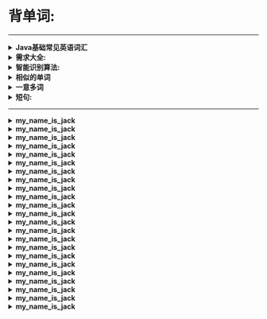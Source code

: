 # 背单词:
---






<details>
<summary><b> Java基础常见英语词汇 </b></summary>

```  

https://cloud.tencent.com/developer/article/1041363


```
</details>





















<details>
<summary><b>需求大全:</b></summary>

```  

记短句，比长句有效率

英语笑话:
How do you keep your violin from getting stolen? 
（怎么防止你的小提琴被偷窃？）

写一个程序，不停的在屋子里循环播放英语单词和翻译
（或者英语短句和翻译），起到洗脑的效果

Erotic novel

可以选择单词的长度【3个字母的单词】

English article 「每句话占用一行 配有每句话的翻译，每个单词的翻译」 

可以自定义的增加/修改/删除短句

Web需求：打字时候，自动提示补全

查出单词的使用频率，减少记忆成本（谷歌翻译有词频）

支持搜索功能（英文单词和中文意思智能搜索）

编程语言【Java，Python，C，php】中的英文关键字

扇贝单词里面的网友笔记，
很值得借鉴，
因为有很多的巧记方法，

有些单词的中文意思，使用频率非常低，
几乎不用，所以就没必要记了，
减少记忆负担（Google翻译词频）

今日单词【固定的一些单词，一天内不会变，每天不一样】
【可以自定义每天要记的单词的个数，每天20个？30个？40个？】
完全掌握按钮
【点击了安全掌握按钮，这个单词下次就再也不会出现】

有些单词，单纯的翻译单个单词不好翻译，
必须结合一句话的语境来感受这个单词的意思，
所以说，这又是另外一种记忆方式

找一篇英文文章
找出所有的陌生单词
然后先是记单词
然后再去看文章
这样效率好一点

实现一个算法：多次点击「不认识」
按钮的单词，归类为疑难单词，
比如：violate 多次点击了不记得按钮，
后台程序自动归类为疑难单词，方便复习

一个单词 什么复数啊，
过去式啊，
将来时啊（最高反义词也给搭上）
……都爬取出来

有些单词不止一个意思，
有好几个不同的意思（多义词），这就很麻烦了……
比如：
Composition 组成 作文 
tank 坦克 箱
两种意思


有些单词，中文意思太繁琐了，
比如：【despite 尽管，虽然】
尽管和虽然，意思相近，但是我们记单词的时候却要记2个
增加了记忆负担，这样效率大大下降
所以，只需要记忆其中一个中文意思就足够了



```
</details>






<details>
<summary><b>智能识别算法:</b></summary>

```  

近义词大全
近形词大全
近音词大全
反义词大全

相似单词算法：
ABC 和 ABCD 相似
ABC 和 CBA 不相似

Principle and principal 
太相似了
pool poor 只相差一个字
（用算法找出更多的相似单词）

```
</details>






<details>
<summary><b>相似的单词</b></summary>

```  

态度 attitude
高度 altitude
这两个单词也超级相似

several    几个
severe    严重

inhibit     抑制
exhibition    会展

Confuse 
confusion

Perfume 
fume


百度翻译 :
https://fanyi.baidu.com/?aldtype=16047#en/zh/distinct
distinct
派生词： distinctly distinctness


Construction 建造
Contrast 对比 反差
Constant 始终如一，不断地
Instruct 命令，指示


Conference 会议 讨论
Confront 遭遇
Conscience 良心
Consequence 后果


这种特别常见：
con.......tion
res........tion


investigates
investigating

defect
defective

simple
sample

exclude
include




很多单词记牢一个，就可以记劳好几个，比如：

compete
competition
Competence

Innovate
Innovation
Innovative

enrich
rich

policy
political

force
reinforce

injected
injured

Breach
Beach

Encourage
Encouragement

consult
consultant

in开头的
influence
information
investigates 

con开头的
consequence

force
forest



re开头的:
reputation
reinforced 

反义词：
resistant
consistent



还有就是这种：
pan平底锅 + cake蛋糕 = pancake煎饼
rain雨 + bow弓箭 = rainbow彩虹


```
</details>









<details>
<summary><b>一意多词</b></summary>

```  

一个中文意思, 多中英文单词

决心
    determination
    resolution
    decision
    purpose
    resolve

 会议
	meeting
	conference
	congress
	seance


准备
	prepare
	intend


接受 
	accept
	acceptance
	receive




预言 
	prophesy
	predict
	prediction
	augur
	prophecy


获得 
	acquire
	gain
	acquisition
	obtain
	achieve


合作 
	cooperate
	collaborate

协作 
	cooperate
	cooperation
	coordination
	combined efforts
	club


协会
	association
	society
	institute
	confraternity


解决
	solve
	resolve
	finish off
	dispose of


冲突 
	clash
	conflict
	collide
	collide with
	collision



```
</details>







<details>
<summary><b>短句:</b></summary>

```  

Ban physical punishment 
禁止物理惩罚？
不不不
正确的翻译是：
禁止体罚

A thirst of power
对力量的渴望

meet the qualifications
符合资格的

Cope with a mountain of problem
应付成堆的问题

Be barely of age
刚成年

Have a good weep 
痛痛快快哭一场

A boom in house sales
房子销量的剧增

```
</details>






---





<details>
<summary><b>my_name_is_jack</b></summary>

```  

```
</details>






<details>
<summary><b>my_name_is_jack</b></summary>

```  

```
</details>






<details>
<summary><b>my_name_is_jack</b></summary>

```  

```
</details>






<details>
<summary><b>my_name_is_jack</b></summary>

```  

```
</details>






<details>
<summary><b>my_name_is_jack</b></summary>

```  

```
</details>






<details>
<summary><b>my_name_is_jack</b></summary>

```  

```
</details>






<details>
<summary><b>my_name_is_jack</b></summary>

```  

```
</details>






<details>
<summary><b>my_name_is_jack</b></summary>

```  

```
</details>






<details>
<summary><b>my_name_is_jack</b></summary>

```  

```
</details>






<details>
<summary><b>my_name_is_jack</b></summary>

```  

```
</details>






<details>
<summary><b>my_name_is_jack</b></summary>

```  

```
</details>






<details>
<summary><b>my_name_is_jack</b></summary>

```  

```
</details>






<details>
<summary><b>my_name_is_jack</b></summary>

```  

```
</details>






<details>
<summary><b>my_name_is_jack</b></summary>

```  

```
</details>






<details>
<summary><b>my_name_is_jack</b></summary>

```  

```
</details>






<details>
<summary><b>my_name_is_jack</b></summary>

```  

```
</details>






<details>
<summary><b>my_name_is_jack</b></summary>

```  

```
</details>






<details>
<summary><b>my_name_is_jack</b></summary>

```  

```
</details>






<details>
<summary><b>my_name_is_jack</b></summary>

```  

```
</details>






<details>
<summary><b>my_name_is_jack</b></summary>

```  

```
</details>






<details>
<summary><b>my_name_is_jack</b></summary>

```  

```
</details>






<details>
<summary><b>my_name_is_jack</b></summary>

```  

```
</details>






<details>
<summary><b>my_name_is_jack</b></summary>

```  

```
</details>







